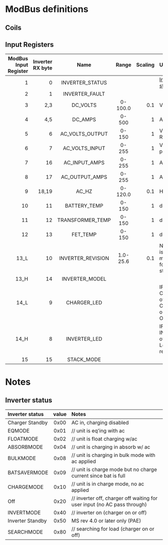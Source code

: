 # ModBus definitions
## Coils
## Input Registers
| ModBus Input Register | Inverter RX byte| Name| Range | Scaling | Units/notes|
|-------:|--------:|:--------------:|:--------:|--------:|:-------         |
|     1  |     0  |INVERTER_STATUS  | | | [Inverter status](#inverter-status)|
|     2  |     1  |INVERTER_FAULT   | | |  |
|     3  |   2,3  |DC_VOLTS         |   0-100.0  |  0.1 | Volts
|     4  |   4,5  |DC_AMPS          |   0-500    |   1  | Amps
|     5  |     6  |AC_VOLTS_OUTPUT  |   0-150    |   1  | Volts ac RMS
|     6  |     7  |AC_VOLTS_INPUT   |   0-255    |   1  | Volts ac peak
|     7  |    16  |AC_INPUT_AMPS    |   0-255    |   1  | Amp AC
|     8  |    17  |AC_OUTPUT_AMPS   |   0-255    |   1  | Amp AC
|     9  | 18,19  |AC_HZ            |   0-120.0  | 0.1  | Hz
|    10  |    11  |BATTERY_TEMP     |   0-150    |   1  | deg C
|    11  |    12  |TRANSFORMER_TEMP |   0-150    |   1  | deg C
|    12  |    13  |FET_TEMP         |   0-150    |   1  | deg C
|  13_L  |    10  |INVERTER_REVISION|   1.0-25.6 | 0.1  | Non-zero is mandatory for remote start up |
|  13_H  |    14  |INVERTER_MODEL   |  | |  |
|  14_L  |     9  |CHARGER_LED      |  | | IF = 0, then CHG LED is off else CHG Led on remote ON |
|  14_H  |     8  |INVERTER_LED     |  | | IF = 0, then INV LED is off else INV Led on remote ON |
|    15  |    15  |STACK_MODE       |  | |  |  |

# Notes
## Inverter status

| Inverter status  | value | Notes|
|:-----------------|:-----:|:-----|
| Charger Standby  |  0x00 | AC in, charging disabled |
| EQMODE           |  0x01 | // unit is eq'ing with ac |
| FLOATMODE        |  0x02 | // unit is float charging w/ac |
| ABSORBMODE       |  0x04 | // unit is charging in absorb w/ ac |
| BULKMODE         |  0x08 | // unit is charging in bulk mode with ac applied |
| BATSAVERMODE     |  0x09 | // unit is charge mode but no charge current since bat is full |
| CHARGEMODE       |  0x10 | // unit is in charge mode, no ac applied |
| Off              |  0x20 | // inverter off, charger off waiting for user input (no AC pass through) |
| INVERTMODE       |  0x40 | // inverter on (charger on or off) |
| Inverter Standby |  0x50 | MS rev 4.0 or later only (PAE) |
| SEARCHMODE       |  0x80 | // searching for load (charger on or off) |
